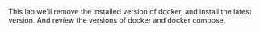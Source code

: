 This lab we'll remove the installed version of docker, and install the latest version. And review the versions of docker and docker compose.


